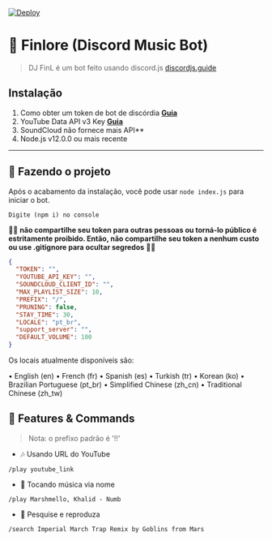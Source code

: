 [![Deploy](https://www.herokucdn.com/deploy/button.svg)](https://heroku.com/deploy?template=https://github.com/eritislami/evobot)

# 🎵 Finlore (Discord Music Bot)
> DJ FinL é um bot feito usando discord.js [discordjs.guide](https://discordjs.guide)

## Instalação

1. Como obter um token de bot de discórdia **[Guia](https://discordjs.guide/preparations/setting-up-a-bot-application.html#creating-your-bot)**
2. YouTube Data API v3 Key **[Guia](https://developers.google.com/youtube/v3/getting-started)**  
3. SoundCloud não fornece mais API**
4. Node.js v12.0.0 ou mais recente

---

## 🔎 Fazendo o projeto

Após o acabamento da instalação, você pode usar `node index.js` para iniciar o bot.

```
Digite (npm i) no console
```

🚨🚨 **não compartilhe seu token para outras pessoas ou torná-lo público é estritamente proibido. Então, não compartilhe seu token a nenhum custo ou use .gitignore para ocultar segredos** 🚨🚨

```json
{
  "TOKEN": "",
  "YOUTUBE_API_KEY": "",
  "SOUNDCLOUD_CLIENT_ID": "",
  "MAX_PLAYLIST_SIZE": 10,
  "PREFIX": "/",
  "PRUNING": false,
  "STAY_TIME": 30,
  "LOCALE": "pt_br",
  "support_server": "",
  "DEFAULT_VOLUME": 100
}
```

Os locais atualmente disponíveis são:

• English (en)
• French (fr)
• Spanish (es)
• Turkish (tr)
• Korean (ko)
• Brazilian Portuguese (pt_br)
• Simplified Chinese (zh_cn)
• Traditional Chinese (zh_tw)

## 📝 Features & Commands

> Nota: o prefixo padrão é '!!'

* 🎶 Usando URL do YouTube

`/play youtube_link`

* 🔎 Tocando música via nome

`/play Marshmello, Khalid - Numb`

* 🔎 Pesquise e reproduza

`/search Imperial March Trap Remix by Goblins from Mars`